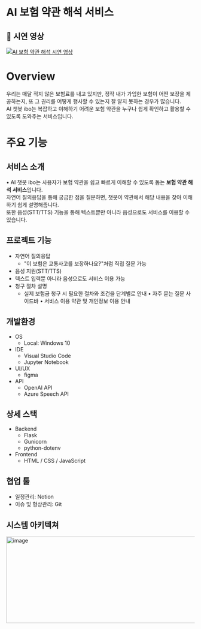 # AI 보험 약관 해석 서비스 
## 🎥 시연 영상

[![AI 보험 약관 해석 시연 영상](https://img.youtube.com/vi/zRpmBPqJ9rI/0.jpg)](https://youtube.com/shorts/zRpmBPqJ9rI)


# Overview
우리는 매달 적지 않은 보험료를 내고 있지만, 정작 내가 가입한 보험이 어떤 보장을 제공하는지, 
또 그 권리를 어떻게 행사할 수 있는지 잘 알지 못하는 경우가 많습니다.  
AI 챗봇 ibo는 복잡하고 이해하기 어려운 보험 약관을 누구나 쉽게 확인하고 활용할 수 있도록 도와주는 서비스입니다.


# 주요 기능

## 서비스 소개 
• AI 챗봇 ibo는 사용자가 보험 약관을 쉽고 빠르게 이해할 수 있도록 돕는 **보험 약관 해석 서비스**입니다.  
자연어 질의응답을 통해 궁금한 점을 질문하면, 챗봇이 약관에서 해당 내용을 찾아 이해하기 쉽게 설명해줍니다.  
또한 음성(STT/TTS) 기능을 통해 텍스트뿐만 아니라 음성으로도 서비스를 이용할 수 있습니다.

## 프로젝트 기능
- 자연어 질의응답 
  - "이 보험은 교통사고를 보장하나요?"처럼 직접 질문 가능 
-  음성 지원(STT/TTS) 
  - 텍스트 입력뿐 아니라 음성으로도 서비스 이용 가능 
- 청구 절차 설명 
  - 실제 보험금 청구 시 필요한 절차와 조건을 단계별로 안내 
• 자주 묻는 질문 사이드바 
• 서비스 이용 약관 및 개인정보 이용 안내 

## 개발환경
- OS
  - Local: Windows 10
- IDE
  - Visual Studio Code
  - Jupyter Notebook
- UI/UX
  - figma
- API
  - OpenAI API
  - Azure Speech API

## 상세 스택
- Backend
  - Flask
  - Gunicorn
  - python-dotenv
- Frontend
  - HTML / CSS / JavaScript

## 협업 툴
- 일정관리: Notion
- 이슈 및 형상관리: Git


## 시스템 아키텍쳐
<img width="602" height="231" alt="image" src="https://github.com/user-attachments/assets/f9c11b28-6a7b-48d8-a9b7-522a51aee33e" />




